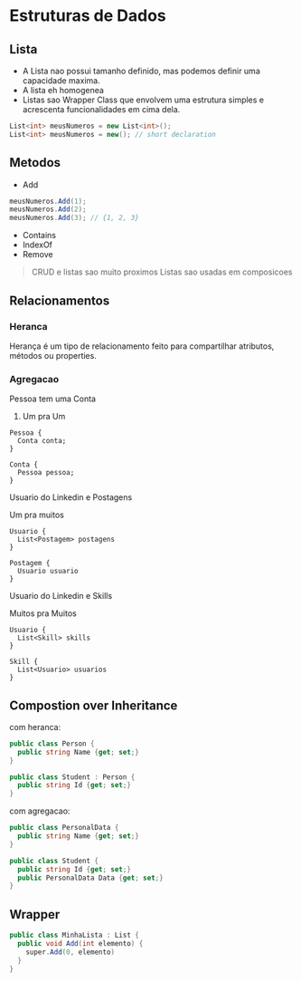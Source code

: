 # Estruturas de Dados

## Lista

- A Lista nao possui tamanho definido, mas podemos definir uma capacidade maxima.
- A lista eh homogenea
- Listas sao Wrapper Class que envolvem uma estrutura simples e acrescenta funcionalidades em cima dela.

```cs
List<int> meusNumeros = new List<int>();
List<int> meusNumeros = new(); // short declaration
```

## Metodos

- Add

```cs
meusNumeros.Add(1);
meusNumeros.Add(2);
meusNumeros.Add(3); // {1, 2, 3}
```

- Contains
- IndexOf
- Remove

> CRUD e listas sao muito proximos
> Listas sao usadas em composicoes

## Relacionamentos

### Heranca

Herança é um tipo de relacionamento feito para compartilhar atributos, métodos ou properties.

### Agregacao

Pessoa tem uma Conta

1. Um pra Um

```
Pessoa {
  Conta conta;
}

Conta {
  Pessoa pessoa;
}
```

Usuario do Linkedin e Postagens

Um pra muitos

```
Usuario {
  List<Postagem> postagens
}

Postagem {
  Usuario usuario
}
```

Usuario do Linkedin e Skills

Muitos pra Muitos

```
Usuario {
  List<Skill> skills
}

Skill {
  List<Usuario> usuarios
}
```

## Compostion over Inheritance

com heranca:

```cs
public class Person {
  public string Name {get; set;}
}

public class Student : Person {
  public string Id {get; set;}
}
```

com agregacao:

```cs
public class PersonalData {
  public string Name {get; set;}
}

public class Student {
  public string Id {get; set;}
  public PersonalData Data {get; set;}
}
```

## Wrapper

```cs
public class MinhaLista : List {
  public void Add(int elemento) {
    super.Add(0, elemento)
  }
}
```
